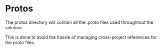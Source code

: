 # Protos

The protos directory will contain all the .proto files used throughtout the solution.

This is done to avoid the hassle of managing cross-project references for the proto files.